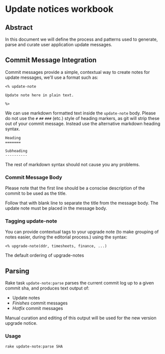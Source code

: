 # Update notices workbook

## Abstract

In this document we will define the process and patterns used to
generate, parse and curate user application update messages.

## Commit Message Integration

Commit messages provide a simple, contextual way to create notes for update messages, we'll use a format such as:

```
<% update-note

Update note here in plain text.

%>
```

We can use markdown formatted text inside the `update-note`
body. Please do not use the `#` `##` `###` (etc.) style of heading
markers, as git will strip these out of your commit message. Instead
use the alternative markdown heading syntax.

```
Heading
=======

Subheading
----------
```

The rest of markdown syntax should not cause you any problems.

### Commit Message Body

Please note that the first line should be a conscise description of the commit to be used as the title.

Follow that with blank line to separate the title from the message body. The update note must be placed in the message body.

### Tagging update-note

You can provide contextual tags to your upgrade note (to make grouping
of notes easier, during the editorial process.) using the syntax:

```
<% upgrade-note(ddr, timesheets, finance, ...)
```

The default ordering of upgrade-notes

## Parsing

Rake task `update-note:parse` parses the current commit log up to a given commit sha, and produces text output of:

* Update notes
* _Finishes_ commit messages
* _Hotfix_ commit messages

Manual curation and editing of this output will be used for the new version upgrade notice.

### Usage


    rake update-note:parse SHA
